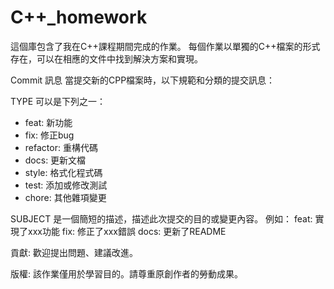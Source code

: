 # C++_homework
這個庫包含了我在C++課程期間完成的作業。
每個作業以單獨的C++檔案的形式存在，可以在相應的文件中找到解決方案和實現。

Commit 訊息
當提交新的CPP檔案時，以下規範和分類的提交訊息：

[TYPE]: SUBJECT

TYPE 可以是下列之一：
- feat: 新功能
- fix: 修正bug
- refactor: 重構代碼
- docs: 更新文檔
- style: 格式化程式碼
- test: 添加或修改測試
- chore: 其他雜項變更

SUBJECT 是一個簡短的描述，描述此次提交的目的或變更內容。
例如：
feat: 實現了xxx功能
fix: 修正了xxx錯誤
docs: 更新了README

貢獻:
歡迎提出問題、建議改進。

版權:
該作業僅用於學習目的。請尊重原創作者的勞動成果。
